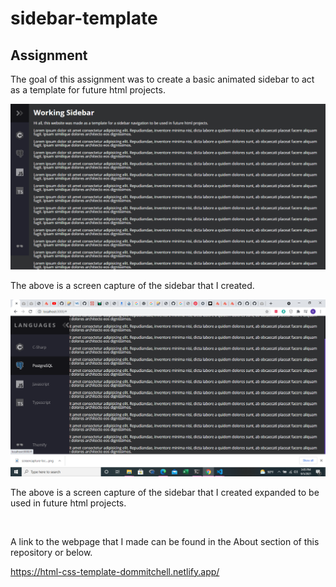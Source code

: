 # sidebar-template

## Assignment

The goal of this assignment was to create a basic animated sidebar to act as a template for future html projects.

![image of My webpage](././images/mypage.png)

The above is a screen capture of the sidebar that I created.

![image of My webpage](././images/sidebar.png)

The above is a screen capture of the sidebar that I created expanded to be used in future html projects.

<br/>

A link to the webpage that I made can be found in the About section of this repository or below.

https://html-css-template-dommitchell.netlify.app/
